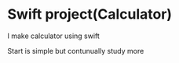 # Swift project(Calculator)

I make calculator using swift

Start is simple but contunually study more 

